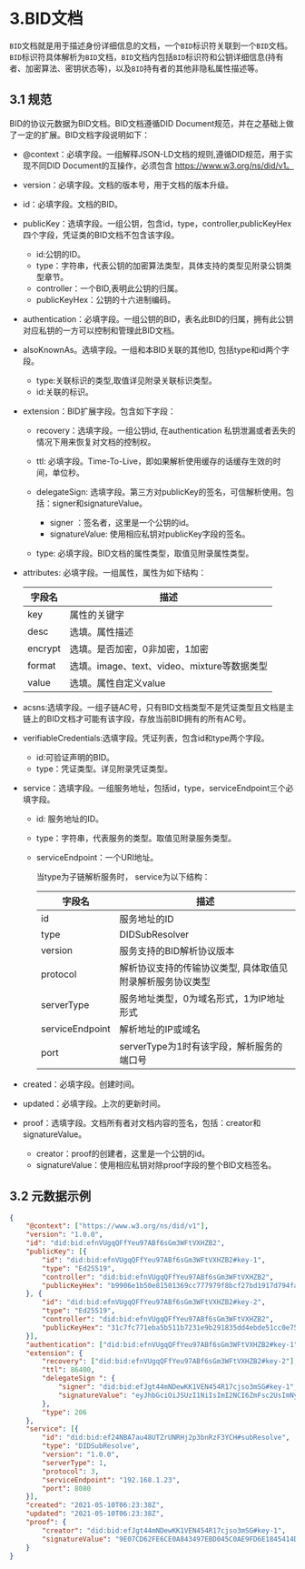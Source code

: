 # 3.BID文档

`BID`文档就是用于描述身份详细信息的文档，一个`BID`标识符关联到一个`BID`文档。`BID`标识符具体解析为`BID`文档，`BID`文档内包括`BID`标识符和公钥详细信息(持有者、加密算法、密钥状态等)，以及`BID`持有者的其他非隐私属性描述等。

## 3.1 规范

BID的协议元数据为BID文档。BID文档遵循DID Document规范，并在之基础上做了一定的扩展。BID文档字段说明如下：

* @context：必填字段。一组解释JSON-LD文档的规则,遵循DID规范，用于实现不同DID Document的互操作，必须包含 https://www.w3.org/ns/did/v1。

* version：必填字段。文档的版本号，用于文档的版本升级。

* id：必填字段。文档的BID。

* publicKey：选填字段。一组公钥，包含id，type，controller,publicKeyHex四个字段，凭证类的BID文档不包含该字段。

  * id:公钥的ID。
  * type：字符串，代表公钥的加密算法类型，具体支持的类型见附录公钥类型章节。
  * controller：一个BID,表明此公钥的归属。
  * publicKeyHex：公钥的十六进制编码。

* authentication：必填字段。一组公钥的BID，表名此BID的归属，拥有此公钥对应私钥的一方可以控制和管理此BID文档。

* alsoKnownAs。选填字段。一组和本BID关联的其他ID, 包括type和id两个字段。

  * type:关联标识的类型,取值详见附录关联标识类型。
  * id:关联的标识。

* extension：BID扩展字段。包含如下字段：

  * recovery：选填字段。一组公钥id, 在authentication 私钥泄漏或者丢失的情况下用来恢复对文档的控制权。
  * ttl: 必填字段。Time-To-Live，即如果解析使用缓存的话缓存生效的时间，单位秒。
  * delegateSign: 选填字段。第三方对publicKey的签名，可信解析使用。包括：signer和signatureValue。

    * signer ：签名者，这里是一个公钥的id。
    * signatureValue: 使用相应私钥对publicKey字段的签名。
  * type: 必填字段。BID文档的属性类型，取值见附录属性类型。

* attributes: 必填字段。一组属性，属性为如下结构：

  | 字段名  | 描述                                        |
  | ------- | ------------------------------------------- |
  | key     | 属性的关键字                                |
  | desc    | 选填。属性描述                              |
  | encrypt | 选填。是否加密，0非加密，1加密              |
  | format  | 选填。image、text、video、mixture等数据类型 |
  | value   | 选填。属性自定义value                       |

* acsns:选填字段。一组子链AC号，只有BID文档类型不是凭证类型且文档是主链上的BID文档才可能有该字段，存放当前BID拥有的所有AC号。

* verifiableCredentials:选填字段。凭证列表，包含id和type两个字段。

  * id:可验证声明的BID。
  * type：凭证类型。详见附录凭证类型。

* service：选填字段。一组服务地址，包括id，type，serviceEndpoint三个必填字段。

  * id: 服务地址的ID。

  * type：字符串，代表服务的类型。取值见附录服务类型。

  * serviceEndpoint：一个URI地址。

    当type为子链解析服务时， service为以下结构：

    | 字段名          | 描述                                                       |
    | --------------- | ---------------------------------------------------------- |
    | id              | 服务地址的ID                                               |
    | type            | DIDSubResolver                                             |
    | version         | 服务支持的BID解析协议版本                                  |
    | protocol        | 解析协议支持的传输协议类型, 具体取值见附录解析服务协议类型 |
    | serverType      | 服务地址类型，0为域名形式，1为IP地址形式                   |
    | serviceEndpoint | 解析地址的IP或域名                                         |
    | port            | serverType为1时有该字段，解析服务的端口号                  |

* created：必填字段。创建时间。

* updated：必填字段。上次的更新时间。

* proof：选填字段。文档所有者对文档内容的签名，包括：creator和signatureValue。

  * creator：proof的创建者，这里是一个公钥的id。
  * signatureValue：使用相应私钥对除proof字段的整个BID文档签名。

## 3.2 元数据示例

```json
{
	"@context": ["https://www.w3.org/ns/did/v1"],
	"version": "1.0.0",
	"id": "did:bid:efnVUgqQFfYeu97ABf6sGm3WFtVXHZB2",
	"publicKey": [{
		"id": "did:bid:efnVUgqQFfYeu97ABf6sGm3WFtVXHZB2#key-1",
		"type": "Ed25519",
		"controller": "did:bid:efnVUgqQFfYeu97ABf6sGm3WFtVXHZB2",
		"publicKeyHex": "b9906e1b50e81501369cc777979f8bcf27bd1917d794fa6d5e320b1ccc4f48bb"
	}, {
		"id": "did:bid:efnVUgqQFfYeu97ABf6sGm3WFtVXHZB2#key-2",
		"type": "Ed25519",
		"controller": "did:bid:efnVUgqQFfYeu97ABf6sGm3WFtVXHZB2",
		"publicKeyHex": "31c7fc771eba5b511b7231e9b291835dd4ebde51cc0e757a84464e7582aba652"
	}],
	"authentication": ["did:bid:efnVUgqQFfYeu97ABf6sGm3WFtVXHZB2#key-1"],
	"extension": {
		"recovery": ["did:bid:efnVUgqQFfYeu97ABf6sGm3WFtVXHZB2#key-2"],
		"ttl": 86400,
		"delegateSign ": {
			"signer": "did:bid:efJgt44mNDewKK1VEN454R17cjso3mSG#key-1",
			"signatureValue": "eyJhbGciOiJSUzI1NiIsImI2NCI6ZmFsc2UsImNyaXQiOlsiYjY0Il19"
		},
		"type": 206
	},
	"service": [{
		"id": "did:bid:ef24NBA7au48UTZrUNRHj2p3bnRzF3YCH#subResolve",
		"type": "DIDSubResolve",
		"version": "1.0.0",
		"serverType": 1,
		"protocol": 3,
		"serviceEndpoint": "192.168.1.23",
		"port": 8080
	}],
	"created": "2021-05-10T06:23:38Z",
	"updated": "2021-05-10T06:23:38Z",
	"proof": {
		"creator": "did:bid:efJgt44mNDewKK1VEN454R17cjso3mSG#key-1",
		"signatureValue": "9E07CD62FE6CE0A843497EBD045C0AE9FD6E1845414D0ED251622C66D9CC927CC21DB9C09DFF628DC042FCBB7D8B2B4901E7DA9774C20065202B76D4B1C15900"
	}
}
```
